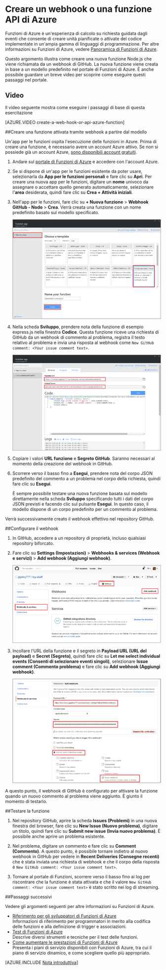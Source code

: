 <properties
   pageTitle="Creare un webhook o una funzione API di Azure | Microsoft Azure"
   description="Usare Funzioni di Azure per creare una funzione che viene chiamata da un webhook o da una chiamata API."
   services="azure-functions"
   documentationCenter="na"
   authors="ggailey777"
   manager="erikre"
   editor=""
   tags=""
   />

<tags
   ms.service="functions"
   ms.devlang="multiple"
   ms.topic="article"
   ms.tgt_pltfrm="multiple"
   ms.workload="na"
   ms.date="05/07/2016"
   ms.author="glenga"/>
   
# Creare un webhook o una funzione API di Azure

Funzioni di Azure è un'esperienza di calcolo su richiesta guidata dagli eventi che consente di creare unità pianificate o attivate del codice implementate in un'ampia gamma di linguaggi di programmazione. Per altre informazioni su Funzioni di Azure, vedere [Panoramica di Funzioni di Azure](functions-overview.md).

Questo argomento illustra come creare una nuova funzione Node.js che viene richiamata da un webhook di GitHub. La nuova funzione viene creata in base a un modello predefinito nel portale di Funzioni di Azure. È anche possibile guardare un breve video per scoprire come eseguire questi passaggi nel portale.

## Video

Il video seguente mostra come eseguire i passaggi di base di questa esercitazione

[AZURE.VIDEO create-a-web-hook-or-api-azure-function]

##Creare una funzione attivata tramite webhook a partire dal modello

Un'app per le funzioni ospita l'esecuzione delle funzioni in Azure. Prima di creare una funzione, è necessario avere un account Azure attivo. Se non si possiede già un account Azure, [sono disponibili account gratuiti](https://azure.microsoft.com/free/).

1. Andare sul [portale di Funzioni di Azure](https://functions.azure.com/signin) e accedere con l'account Azure.

2. Se si dispone di un'app per le funzioni esistente da poter usare, selezionarla da **App per le funzioni personali** e fare clic su **Apri**. Per creare una nuova app per le funzioni, digitare un **nome** univoco da assegnare o accettare quello generato automaticamente, selezionare l'**area** desiderata, quindi fare clic su **Crea + Attività iniziali**.

3. Nell'app per le funzioni, fare clic su **+ Nuova funzione** > **Webhook GitHub - Nodo** > **Crea**. Verrà creata una funzione con un nome predefinito basato sul modello specificato.

	![Creare una nuova funzione di webhook in GitHub](./media/functions-create-a-web-hook-or-api-function/functions-create-new-github-webhook.png)

4. Nella scheda **Sviluppo**, prendere nota della funzione di esempio express.js nella finestra **Codice**. Questa funzione riceve una richiesta di GitHub da un webhook di commento al problema, registra il testo relativo al problema e invia una risposta al webhook come `New GitHub comment: <Your issue comment text>`.


	![Creare una nuova funzione di webhook in GitHub](./media/functions-create-a-web-hook-or-api-function/functions-new-webhook-in-portal.png)

5. Copiare i valori **URL funzione** e **Segreto GitHub**. Saranno necessari al momento della creazione del webhook in GitHub.

6. Scorrere verso il basso fino a **Esegui**, prendere nota del corpo JSON predefinito del commento a un problema nel corpo della richiesta, quindi fare clic su **Esegui**.
 
	È sempre possibile testare una nuova funzione basata sul modello direttamente nella scheda **Sviluppo** specificando tutti i dati del corpo JSON previsti e facendo clic sul pulsante **Esegui**. In questo caso, il modello dispone di un corpo predefinito per un commento al problema.
 
Verrà successivamente creato il webhook effettivo nel repository GitHub.

##Configurare il webhook

1. In GitHub, accedere a un repository di proprietà, incluso qualsiasi repository biforcato.
 
2. Fare clic su **Settings (Impostazioni)** > **Webhooks & services (Webhook e servizi)** > **Add webhook (Aggiungi webhook)**.

	![Creare una nuova funzione di webhook in GitHub](./media/functions-create-a-web-hook-or-api-function/functions-create-new-github-webhook-2.png)

3. Incollare l'URL della funzione e il segreto in **Payload URL (URL del payload)** e **Secret (Segreto)**, quindi fare clic su **Let me select individual events (Consenti di selezionare eventi singoli)**, selezionare **Issue comment (Commento problema)** e fare clic su **Add webhook (Aggiungi webhook)**.

	![Creare una nuova funzione di webhook in GitHub](./media/functions-create-a-web-hook-or-api-function/functions-create-new-github-webhook-3.png)

A questo punto, il webhook di GitHub è configurato per attivare la funzione quando un nuovo commento al problema viene aggiunto. 
È giunto il momento di testarlo.

##Testare la funzione

1. Nel repository GitHub, aprire la scheda **Issues (Problemi)** in una nuova finestra del browser, fare clic su **New Issue (Nuovo problema)**, digitare un titolo, quindi fare clic su **Submit new issue (Invia nuovo problema)**. È possibile anche aprire un problema esistente.

2. Nel problema, digitare un commento e fare clic su **Comment (Commento)**. A questo punto, è possibile tornare indietro al nuovo webhook in GitHub per vedere in **Recent Deliveries (Consegne recenti)** che è stata inviata una richiesta di webhook e che il corpo della risposta è `New GitHub comment: <Your issue comment text>`.

3. Tornare al portale di Funzioni, scorrere verso il basso fino ai log per riscontrare che la funzione è stata attivata e che il valore `New GitHub comment: <Your issue comment text>` è stato scritto nei log di streaming.


##Passaggi successivi

Vedere gli argomenti seguenti per altre informazioni su Funzioni di Azure.

+ [Riferimento per gli sviluppatori di Funzioni di Azure](functions-reference.md)  
Informazioni di riferimento per programmatori in merito alla codifica delle funzioni e alla definizione di trigger e associazioni.
+ [Test di Funzioni di Azure](functions-test-a-function.md)  
Descrive diversi strumenti e tecniche per il test delle funzioni.
+ [Come aumentare le prestazioni di Funzioni di Azure](functions-scale.md)  
Presenta i piani di servizio disponibili con Funzioni di Azure, tra cui il piano di servizio dinamico, e come scegliere quello più appropriato.  


[AZURE.INCLUDE [Nota introduttiva](../../includes/functions-get-help.md)]

<!----HONumber=AcomDC_0511_2016-->